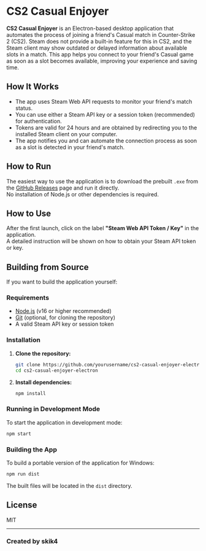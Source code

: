 # CS2 Casual Enjoyer

**CS2 Casual Enjoyer** is an Electron-based desktop application that automates the process of joining a friend's Casual match in Counter-Strike 2 (CS2). Steam does not provide a built-in feature for this in CS2, and the Steam client may show outdated or delayed information about available slots in a match. This app helps you connect to your friend's Casual game as soon as a slot becomes available, improving your experience and saving time.

## How It Works

- The app uses Steam Web API requests to monitor your friend's match status.
- You can use either a Steam API key or a session token (recommended) for authentication.
- Tokens are valid for 24 hours and are obtained by redirecting you to the installed Steam client on your computer.
- The app notifies you and can automate the connection process as soon as a slot is detected in your friend's match.

## How to Run

The easiest way to use the application is to download the prebuilt `.exe` from the [GitHub Releases](https://github.com/skik4/cs2-casual-enjoyer-electron/releases) page and run it directly.  
No installation of Node.js or other dependencies is required.

## How to Use

After the first launch, click on the label **"Steam Web API Token / Key"** in the application.  
A detailed instruction will be shown on how to obtain your Steam API token or key.

## Building from Source

If you want to build the application yourself:

### Requirements

- [Node.js](https://nodejs.org/) (v16 or higher recommended)
- [Git](https://git-scm.com/) (optional, for cloning the repository)
- A valid Steam API key or session token

### Installation

1. **Clone the repository:**

   ```sh
   git clone https://github.com/yourusername/cs2-casual-enjoyer-electron.git
   cd cs2-casual-enjoyer-electron
   ```

2. **Install dependencies:**

   ```sh
   npm install
   ```

### Running in Development Mode

To start the application in development mode:

```sh
npm start
```

### Building the App

To build a portable version of the application for Windows:

```sh
npm run dist
```

The built files will be located in the `dist` directory.

## License

MIT

---

### Created by skik4
